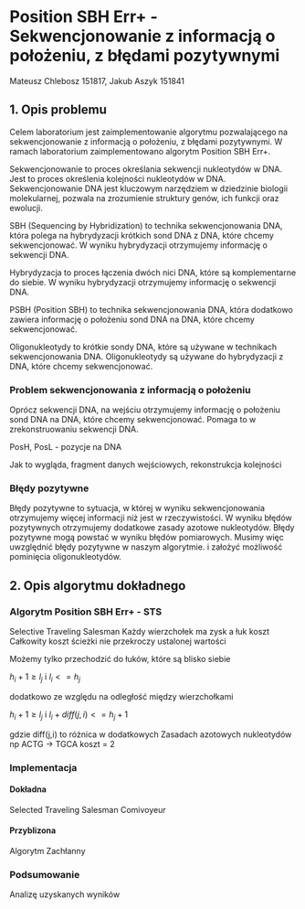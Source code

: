 # Position SBH Err+ - Sekwencjonowanie z informacją o położeniu, z błędami pozytywnymi
Mateusz Chlebosz 151817, Jakub Aszyk 151841

## 1. Opis problemu

Celem laboratorium jest zaimplementowanie algorytmu pozwalającego na sekwencjonowanie z informacją o położeniu, z błędami pozytywnymi. W ramach laboratorium zaimplementowano algorytm Position SBH Err+.

Sekwencjonowanie to proces określania sekwencji nukleotydów w DNA. Jest to proces określenia kolejności nukleotydów w DNA. Sekwencjonowanie DNA jest kluczowym narzędziem w dziedzinie biologii molekularnej, pozwala na zrozumienie struktury genów, ich funkcji oraz ewolucji.

SBH (Sequencing by Hybridization) to technika sekwencjonowania DNA, która polega na hybrydyzacji krótkich sond DNA z DNA, które chcemy sekwencjonować. W wyniku hybrydyzacji otrzymujemy informację o sekwencji DNA.

Hybrydyzacja to proces łączenia dwóch nici DNA, które są komplementarne do siebie. W wyniku hybrydyzacji otrzymujemy informację o sekwencji DNA.

PSBH (Position SBH) to technika sekwencjonowania DNA, która dodatkowo zawiera informację o położeniu sond DNA na DNA, które chcemy sekwencjonować.

Oligonukleotydy to krótkie sondy DNA, które są używane w technikach sekwencjonowania DNA. Oligonukleotydy są używane do hybrydyzacji z DNA, które chcemy sekwencjonować.


### Problem sekwencjonowania z informacją o położeniu

Oprócz sekwencji DNA, na wejściu otrzymujemy informację o położeniu sond DNA na DNA, które chcemy sekwencjonować. Pomaga to w zrekonstruowaniu sekwencji DNA.

PosH, PosL - pozycje na DNA

Jak to wygląda, fragment danych wejściowych, rekonstrukcja kolejności

### Błędy pozytywne

Błędy pozytywne to sytuacja, w której w wyniku sekwencjonowania otrzymujemy więcej informacji niż jest w rzeczywistości. W wyniku błędów pozytywnych otrzymujemy dodatkowe zasady azotowe nukleotydów. Błędy pozytywne mogą powstać w wyniku błędów pomiarowych. Musimy więc uwzględnić błędy pozytywne w naszym algorytmie. i założyć możliwość pominięcia oligonukleotydów.


## 2. Opis algorytmu dokładnego

### Algorytm Position SBH Err+ - STS

Selective Traveling Salesman
Każdy wierzchołek ma zysk a łuk koszt
Całkowity koszt ścieżki nie przekroczy ustalonej wartości

Możemy tylko przechodzić do łuków, które są blisko siebie

$h_i+1 ≥ l_{j}$ i $l_i <= h_{j}$

dodatkowo ze względu na odległość między wierzchołkami

$h_i+1 ≥ l_{j}$ i $l_i + diff(j,i) <= h_{j} + 1$


gdzie diff(j,i) to różnica w dodatkowych Zasadach azotowych nukleotydów np
ACTG -> TGCA koszt = 2


### Implementacja

#### Dokładna

Selected Traveling Salesman Comivoyeur

#### Przyblizona

Algorytm Zachłanny

### Podsumowanie
Analizę uzyskanych wyników

